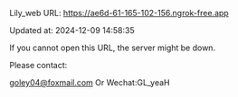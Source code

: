 Lily_web URL: https://ae6d-61-165-102-156.ngrok-free.app

Updated at: 2024-12-09 14:58:35

If you cannot open this URL, the server might be down.

Please contact: 

goley04@foxmail.com Or Wechat:GL_yeaH